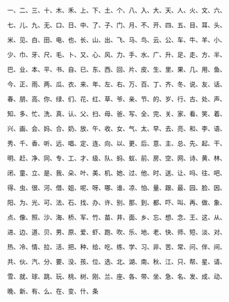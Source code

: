 一、二、三、十、木、禾、上、下、土、个、八、入、大、天、人、火、文、六、
   
   七、儿、九、无、口、日、中、了、子、门、月、不、开、四、五、目、耳、头、
   
   米、见、白、田、电、也、长、山、出、飞、马、鸟、云、公、车、牛、羊、小、
   
   少、巾、牙、尺、毛、卜、又、心、风、力、手、水、广、升、足、走、方、半、
   
   巴、业、本、平、书、自、已、东、西、回、片、皮、生、里、果、几、用、鱼、
   
   今、正、雨、两、瓜、衣、来、年、左、右、万、百、丁、齐、冬、说、友、话、
   
   春、朋、高、你、绿、们、花、红、草、爷、亲、节、的、岁、行、古、处、声、
   
   知、多、忙、洗、真、认、父、扫、母、爸、写、全、完、关、家、看、笑、着、
   
   兴、画、会、妈、合、奶、放、午、收、女、气、太、早、去、亮、和、李、语、
   
   秀、千、香、听、远、唱、定、连、向、以、更、后、意、主、总、先、起、干、
   
   明、赶、净、同、专、工、才、级、队、蚂、蚁、前、房、空、网、诗、黄、林、
   
   闭、童、立、是、我、朵、叶、美、机、她、过、他、时、送、让、吗、往、吧、
   
   得、虫、很、河、借、姐、呢、呀、哪、谁、凉、怕、量、跟、最、园、脸、因、
   
   阳、为、光、可、法、石、找、办、许、别、那、到、都、吓、叫、再、做、象、
   
   点、像、照、沙、海、桥、军、竹、苗、井、面、乡、忘、想、念、王、这、从、
   
   进、边、道、贝、男、原、爱、虾、跑、吹、乐、地、老、快、师、短、淡、对、
   
   热、冷、情、拉、活、把、种、给、吃、练、学、习、非、苦、常、问、伴、间、
   
   共、伙、汽、分、要、没、孩、位、选、北、湖、南、秋、江、只、帮、星、请、
   
   雪、就、球、跳、玩、桃、树、刚、兰、座、各、带、坐、急、名、发、成、动、
   
   晚、新、有、么、在、变、什、条